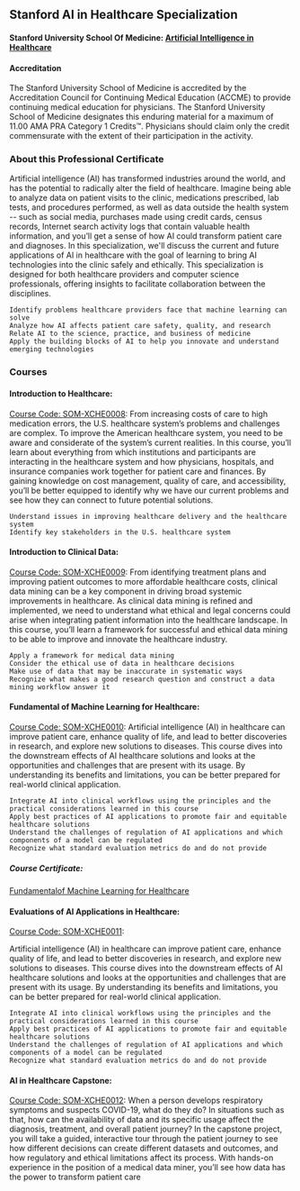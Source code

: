 ## Stanford AI in Healthcare Specialization
#### Stanford University School Of Medicine: [Artificial Intelligence in Healthcare](https://online.stanford.edu/programs/artificial-intelligence-healthcare)
#### Accreditation
The Stanford University School of Medicine is accredited by the Accreditation Council for Continuing Medical Education (ACCME) to provide continuing medical education for physicians. The Stanford University School of Medicine designates this enduring material for a maximum of 11.00 AMA PRA Category 1 Credits™. Physicians should claim only the credit commensurate with the extent of their participation in the activity.

### About this Professional Certificate 
Artificial intelligence (AI) has transformed industries around the world, and has the potential to radically alter the field of healthcare. Imagine being able to analyze data on patient visits to the clinic, medications prescribed, lab tests, and procedures performed, as well as data outside the health system -- such as social media, purchases made using credit cards, census records, Internet search activity logs that contain valuable health information, and you’ll get a sense of how AI could transform patient care and diagnoses. In this specialization, we'll discuss the current and future applications of AI in healthcare with the goal of learning to bring AI technologies into the clinic safely and ethically. This specialization is designed for both healthcare providers and computer science professionals, offering insights to facilitate collaboration between the disciplines.

    Identify problems healthcare providers face that machine learning can solve
    Analyze how AI affects patient care safety, quality, and research
    Relate AI to the science, practice, and business of medicine
    Apply the building blocks of AI to help you innovate and understand emerging technologies

### Courses
#### Introduction to Healthcare:
[Course Code: SOM-XCHE0008](https://online.stanford.edu/courses/som-xche0008-introduction-healthcare):
From increasing costs of care to high medication errors, the U.S. healthcare system’s problems and challenges are complex. To improve the American healthcare system, you need to be aware and considerate of the system’s current realities. In this course, you’ll learn about everything from which institutions and participants are interacting in the healthcare system and how physicians, hospitals, and insurance companies work together for patient care and finances. By gaining knowledge on cost management, quality of care, and accessibility, you’ll be better equipped to identify why we have our current problems and see how they can connect to future potential solutions.

    Understand issues in improving healthcare delivery and the healthcare system
    Identify key stakeholders in the U.S. healthcare system

#### Introduction to Clinical Data:
[Course Code: SOM-XCHE0009](https://online.stanford.edu/courses/som-xche0009-introduction-clinical-data):
From identifying treatment plans and improving patient outcomes to more affordable healthcare costs, clinical data mining can be a key component in driving broad systemic improvements in healthcare. As clinical data mining is refined and implemented, we need to understand what ethical and legal concerns could arise when integrating patient information into the healthcare landscape. In this course, you’ll learn a framework for successful and ethical data mining to be able to improve and innovate the healthcare industry.

    Apply a framework for medical data mining
    Consider the ethical use of data in healthcare decisions
    Make use of data that may be inaccurate in systematic ways
    Recognize what makes a good research question and construct a data mining workflow answer it

#### Fundamental of Machine Learning for Healthcare:
[Course Code: SOM-XCHE0010](https://online.stanford.edu/courses/som-xche0011-evaluations-ai-applications-healthcare):
Artificial intelligence (AI) in healthcare can improve patient care, enhance quality of life, and lead to better discoveries in research, and explore new solutions to diseases. This course dives into the downstream effects of AI healthcare solutions and looks at the opportunities and challenges that are present with its usage. By understanding its benefits and limitations, you can be better prepared for real-world clinical application.

    Integrate AI into clinical workflows using the principles and the practical considerations learned in this course
    Apply best practices of AI applications to promote fair and equitable healthcare solutions
    Understand the challenges of regulation of AI applications and which components of a model can be regulated
    Recognize what standard evaluation metrics do and do not provide
##### Course Certificate: 
[Fundamentalof Machine Learning for Healthcare](https://stanford.cloud-cme.com/assets/stanford/Uploads/334690/334690_47055_3.pdf)
####  Evaluations of AI Applications in Healthcare:
[Course Code: SOM-XCHE0011](https://online.stanford.edu/courses/som-xche0011-evaluations-ai-applications-healthcare):


Artificial intelligence (AI) in healthcare can improve patient care, enhance quality of life, and lead to better discoveries in research, and explore new solutions to diseases. This course dives into the downstream effects of AI healthcare solutions and looks at the opportunities and challenges that are present with its usage. By understanding its benefits and limitations, you can be better prepared for real-world clinical application.

    Integrate AI into clinical workflows using the principles and the practical considerations learned in this course
    Apply best practices of AI applications to promote fair and equitable healthcare solutions
    Understand the challenges of regulation of AI applications and which components of a model can be regulated
    Recognize what standard evaluation metrics do and do not provide

#### AI in Healthcare Capstone:
[Course Code: SOM-XCHE0012](https://online.stanford.edu/courses/som-xche0012-ai-healthcare-capstone):
When a person develops respiratory symptoms and suspects COVID-19, what do they do? In situations such as that, how can the availability of data and its specific usage affect the diagnosis, treatment, and overall patient journey? In the capstone project, you will take a guided, interactive tour through the patient journey to see how different decisions can create different datasets and outcomes, and how regulatory and ethical limitations affect its process. With hands-on experience in the position of a medical data miner, you’ll see how data has the power to transform patient care


